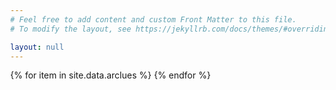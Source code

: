 ```yaml
---
# Feel free to add content and custom Front Matter to this file.
# To modify the layout, see https://jekyllrb.com/docs/themes/#overriding-theme-defaults

layout: null
---
```

<script src="https://aframe.io/releases/1.0.0/aframe.min.js"></script>
<!-- we import arjs version without NFT but with marker + location based support -->
<script src="https://raw.githack.com/AR-js-org/AR.js/master/aframe/build/aframe-ar.js"></script>
<body style="margin : 0px; overflow: hidden;">
    <a-scene embedded arjs>
    {% for item in site.data.arclues %}
	    <a-marker url="{{item.marker}}" type="pattern">
	        <a-entity
	        position="0 -1 0"
	        scale="0.05 0.05 0.05"
	        gltf-model="https://cdn.aframe.io/test-models/models/glTF-2.0/virtualcity/VC.gltf"
	        ></a-entity>
	    </a-marker>
    {% endfor %}
    <a-entity camera></a-entity>
    </a-scene>
</body>